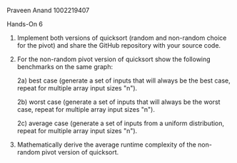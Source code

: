 Praveen Anand
1002219407

Hands-On 6
1. Implement both versions of quicksort (random and non-random choice for the pivot) and share the GitHub repository with your source code.

2.  For the non-random pivot version of quicksort show the following benchmarks on the same graph:

    2a) best case (generate a set of inputs that will always be the best case, repeat for multiple array input sizes "n").

    2b) worst case (generate a set of inputs that will always be the worst case, repeat for multiple array input sizes "n").

    2c) average case (generate a set of inputs from a uniform distribution, repeat for multiple array input sizes "n").

3. Mathematically derive the average runtime complexity of the non-random pivot version of quicksort.
